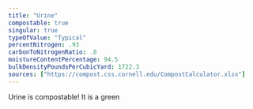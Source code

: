 ```yaml
---
title: "Urine"
compostable: true
singular: true
typeOfValue: "Typical"
percentNitrogen: .93
carbonToNitrogenRatio: .8
moistureContentPercentage: 94.5
bulkDensityPoundsPerCubicYard: 1722.3
sources: ["https://compost.css.cornell.edu/CompostCalculator.xlsx"]
---
```


Urine is compostable! It is a green
